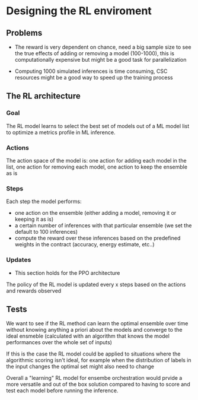 # Designing the RL enviroment

## Problems

- The reward is very dependent on chance, need a big sample size to see the true effects of adding or removing a model (100-1000), this is computationally expensive but might be a good task for parallelization

- Computing 1000 simulated inferences is time consuming, CSC resources might be a good way to speed up the training process

## The RL architecture

### Goal
The RL model learns to select the best set of models out of a ML model list to optimize a metrics profile in ML inference.

### Actions
The action space of the model is: one action for adding each model in the list, one action for removing each model, one action to keep the ensemble as is

### Steps
Each step the model performs:
- one action on the ensemble (either adding a model, removing it or keeping it as is)
- a certain number of inferences with that particular ensemble (we set the default to 100 inferences) 
- compute the reward over these inferences based on the predefined weights in the contract (accuracy, energy estimate, etc..)

### Updates
* This section holds for the PPO architecture

The policy of the RL model is updated every x steps based on the actions and rewards observed

## Tests

We want to see if the RL method can learn the optimal ensemble over time without knowing anything a priori about the models and converge to the ideal ensmeble (calculated with an algorithm that knows the model performances over the whole set of inputs)

If this is the case the RL model could be applied to situations where the algorithmic scoring isn't ideal, for example when the distribution of labels in the input changes  the optimal set might also need to change

Overall a "learning" RL model for ensembe orchestration would prvide a more versatile and out of the box solution compared to having to score and test each model before running the inference. 

